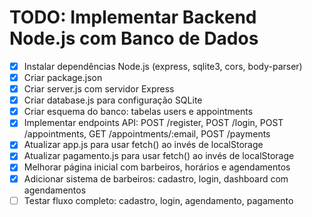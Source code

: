 # TODO: Implementar Backend Node.js com Banco de Dados

- [x] Instalar dependências Node.js (express, sqlite3, cors, body-parser)
- [x] Criar package.json
- [x] Criar server.js com servidor Express
- [x] Criar database.js para configuração SQLite
- [x] Criar esquema do banco: tabelas users e appointments
- [x] Implementar endpoints API: POST /register, POST /login, POST /appointments, GET /appointments/:email, POST /payments
- [x] Atualizar app.js para usar fetch() ao invés de localStorage
- [x] Atualizar pagamento.js para usar fetch() ao invés de localStorage
- [x] Melhorar página inicial com barbeiros, horários e agendamentos
- [x] Adicionar sistema de barbeiros: cadastro, login, dashboard com agendamentos
- [ ] Testar fluxo completo: cadastro, login, agendamento, pagamento
